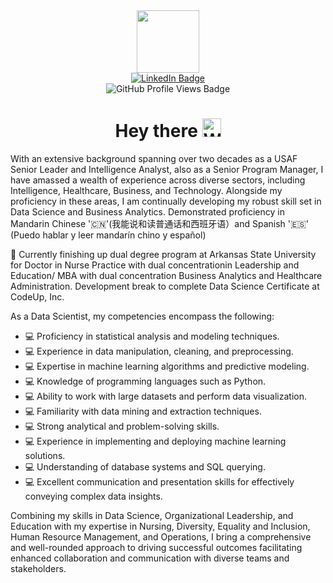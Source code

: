 <div id="header" align="center">
  <img src="https://media1.giphy.com/media/3kPDmoWdBpQPNhCnUG/200.webp?cid=ecf05e47dyw5aujrk459ggcauyw5krfq3ddt9p7ykld28crb&ep=v1_gifs_related&rid=200.webp&ct=s" width="100"/>
</div>

<div id="linkedin-badge" align="center">
  <a href="https://www.linkedin.com/in/annie-carter-941975a5/">
    <img src="https://img.shields.io/badge/LinkedIn-blue?style=for-the-badge&logo=linkedin&logoColor=white" alt="LinkedIn Badge"/>
  </a>
</div>

<div id="github-badge" align="center">
  <img src="https://komarev.com/ghpvc/?username=annie-carter&style=flat-square&color=blue" alt="GitHub Profile Views Badge"/>
</div>

<div id="greeting" align="center">
  <h1>
    Hey there
    <img src="https://media.giphy.com/media/hvRJCLFzcasrR4ia7z/giphy.gif" width="30px" alt="Waving Hand Emoji"/>
  </h1>
</div>




With an extensive background spanning over two decades as a USAF Senior Leader and Intelligence Analyst, also as a Senior Program Manager, I have amassed a wealth of experience across diverse sectors, including Intelligence, Healthcare, Business, and Technology. Alongside my proficiency in these areas, I am continually developing my robust skill set in Data Science and Business Analytics. Demonstrated proficiency in Mandarin Chinese '🇨🇳'(我能说和读普通话和西班牙语）and Spanish '🇪🇸' (Puedo hablar y leer mandarín chino y español)

:book: Currently finishing up dual degree program at Arkansas State University for Doctor in Nurse Practice with dual concentrationin Leadership and Education/ MBA with dual concentration Business Analytics and Healthcare Administration. Development break to complete Data Science Certificate at CodeUp, Inc.

As a Data Scientist, my competencies encompass the following:

* 💻 Proficiency in statistical analysis and modeling techniques.
* 💻 Experience in data manipulation, cleaning, and preprocessing.
* 💻 Expertise in machine learning algorithms and predictive modeling.
* 💻 Knowledge of programming languages such as Python.
* 💻 Ability to work with large datasets and perform data visualization.
* 💻 Familiarity with data mining and extraction techniques.
* 💻 Strong analytical and problem-solving skills.
* 💻 Experience in implementing and deploying machine learning solutions.
* 💻 Understanding of database systems and SQL querying.
* 💻 Excellent communication and presentation skills for effectively conveying complex data insights.


Combining my skills in Data Science, Organizational Leadership, and Education with my expertise in Nursing, Diversity, Equality and Inclusion, Human Resource Management, and Operations, I bring a comprehensive and well-rounded approach to driving successful outcomes facilitating enhanced collaboration and communication with diverse teams and stakeholders.
